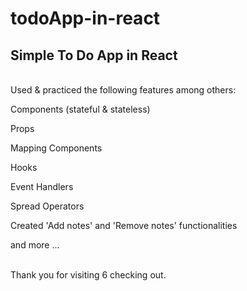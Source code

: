 # todoApp-in-react 


## Simple To Do App in React

<br/>
Used & practiced the following features among others:

Components (stateful & stateless)

Props

Mapping Components

Hooks

Event Handlers

Spread Operators

Created 'Add notes' and 'Remove notes' functionalities

and more ...

<br/>
Thank you for visiting 6 checking out.
